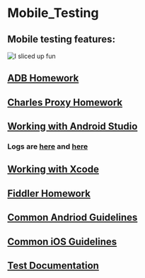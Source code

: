# Mobile_Testing
## Mobile testing features:
![I sliced up fun](https://github.com/MariaDash/Mobile_Testing/blob/main/I%20sliced%20up%20fun.png)
## [ADB Homework](https://github.com/MariaDash/Mobile_Testing/tree/ADB_Debugging)
## [Charles Proxy Homework](https://github.com/MariaDash/Mobile_Testing/tree/Charles_Proxy)
## <a href="https://youtu.be/_Hin1l1Er8Y">Working with Android Studio</a>
### Logs are [here](https://github.com/MariaDash/Mobile_Testing/blob/main/logs.pdf) and [here](https://github.com/MariaDash/Mobile_Testing/blob/main/logs.txt)
## [Working with Xcode](https://github.com/MariaDash/Mobile_Testing/blob/main/Working%20in%20Xcode.md)
## [Fiddler Homework](https://github.com/MariaDash/Mobile_Testing/tree/Fiddler)
## [Common Andriod Guidelines](https://github.com/MariaDash/Mobile_Testing/blob/main/Common_Android_guidelines.md)
## [Common iOS Guidelines]()
## [Test Documentation](https://github.com/MariaDash/Test_documentation)


